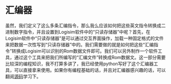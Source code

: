 # 汇编器

虽然，我们定义了这么多条汇编指令，那么我么应该如何把这些英文指令转换成二进制数字指令，并且设置到Logisim软件中的“只读存储器”中呢？首先，在Logisim软件中“只读存储器”是可以通过交互界面操作，加载一种固定格式的文件来把数据一次性写到“只读存储器”中的。我们需要做的就是如何把这些“汇编指令”转换成Logisim可以识别的Rom数据文件即可。我们可以另外制作一个软件工具，通过这个工具来把我们所编写的“汇编文件”转换成Rom数据文。这一部分需要比较深的编程知识，我不打算多讲了，我已经使用python写好了这个汇编器工具，可以直接拿来使用。如果你有编程基础的话，并且对汇编器感兴趣的话，可以翻阅[源码](https://github.com/bitetata/Make-A-Computer/blob/main/logisim/4bit/4bit_computer%E6%B1%87%E7%BC%96%E5%99%A8.py)学习下。